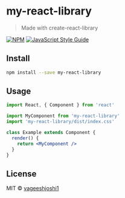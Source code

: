 # my-react-library

> Made with create-react-library

[![NPM](https://img.shields.io/npm/v/my-react-library.svg)](https://www.npmjs.com/package/my-react-library) [![JavaScript Style Guide](https://img.shields.io/badge/code_style-standard-brightgreen.svg)](https://standardjs.com)

## Install

```bash
npm install --save my-react-library
```

## Usage

```jsx
import React, { Component } from 'react'

import MyComponent from 'my-react-library'
import 'my-react-library/dist/index.css'

class Example extends Component {
  render() {
    return <MyComponent />
  }
}
```

## License

MIT © [vageeshjoshi1](https://github.com/vageeshjoshi1)
